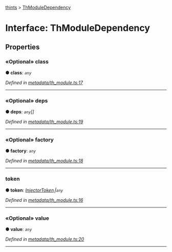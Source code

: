 [thints](../README.md) > [ThModuleDependency](../interfaces/thmoduledependency.md)



# Interface: ThModuleDependency


## Properties
<a id="class"></a>

### «Optional» class

**●  class**:  *`any`* 

*Defined in [metadata/th_module.ts:17](https://github.com/digitalinfluencers/ThinTS/blob/686c6e5/src/metadata/th_module.ts#L17)*





___

<a id="deps"></a>

### «Optional» deps

**●  deps**:  *`any`[]* 

*Defined in [metadata/th_module.ts:19](https://github.com/digitalinfluencers/ThinTS/blob/686c6e5/src/metadata/th_module.ts#L19)*





___

<a id="factory"></a>

### «Optional» factory

**●  factory**:  *`any`* 

*Defined in [metadata/th_module.ts:18](https://github.com/digitalinfluencers/ThinTS/blob/686c6e5/src/metadata/th_module.ts#L18)*





___

<a id="token"></a>

###  token

**●  token**:  *[InjectorToken](../classes/injectortoken.md)⎮`any`* 

*Defined in [metadata/th_module.ts:16](https://github.com/digitalinfluencers/ThinTS/blob/686c6e5/src/metadata/th_module.ts#L16)*





___

<a id="value"></a>

### «Optional» value

**●  value**:  *`any`* 

*Defined in [metadata/th_module.ts:20](https://github.com/digitalinfluencers/ThinTS/blob/686c6e5/src/metadata/th_module.ts#L20)*





___


